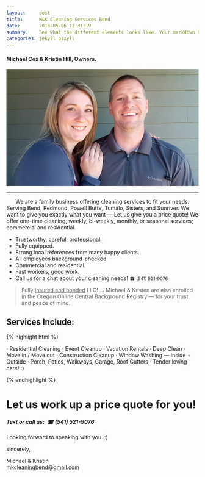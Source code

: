 ```yaml
---
layout:     post
title:      M&K Cleaning Services Bend
date:       2016-05-06 12:31:19
summary:    See what the different elements looks like. Your markdown has never looked better. I promise.
categories: jekyll pixyll
---
```


#### Michael Cox & Kristin Hill, Owners.

![Michael and Kristin · call (541) 521-9076)](/images/michael-and-kristin-1235x752.jpg)
<hr>
<p class="mb3">&nbsp; &nbsp; &nbsp; We are a family business offering cleaning services to fit your needs. Serving Bend, Redmond, Powell Butte, Tumalo, Sisters, and Sunriver. We want to give you exactly what you want — <span class="bold">Let us give you a price quote!</span> We offer one-time cleaning, weekly, bi-weekly, monthly, or seasonal services; commercial and residential.</p>

<ul class="h3 bold">
  <li>Trustworthy, careful, professional.</li>
  <li>Fully equipped.</li>
  <li>Strong local references from many happy clients.</li>
  <li>All employees background-checked.</li>
  <li>Commercial and residential.</li>
  <li>Fast workers, good work.</li>
  <li>Call us for a chat about your cleaning needs! <small class=
  "light-gray"> ☎ (541) 521-9076</small></li>
</ul>

> Fully <ins>insured and bonded</ins> LLC! … Michael & Kristen are also enrolled in the Oregon Online Central Background Registry — for your trust and peace of mind. 

## Services Include:

{% highlight html %}

· Residential Cleaning
· Event Cleanup
· Vacation Rentals
· Deep Clean
· Move in / Move out
· Construction Cleanup
· Window Washing — Inside + Outside
· Porch, Patios, Walkways, Garage, Roof Gutters
· Tender loving care! :)

{% endhighlight %}

<!-- ### Watch what some of our customers are saying about us!

![desk](https://cloud.githubusercontent.com/assets/1424573/3378137/abac6d7c-fbe6-11e3-8e09-55745b6a8176.png)-->

# Let us work up a price quote for you!

##### Text or call us: &nbsp;☎ (541) 521-9076

Looking forward to speaking with you. :)

sincerely, 

<span class="bold italic">Michael & Kristin</span><BR>
<a href="mailto:mkcleaningbend@gmail.com">mkcleaningbend@gmail.com</a>


<!-- larger image _![desk](https://cloud.githubusercontent.com/assets/1424573/3378137/abac6d7c-fbe6-11e3-8e09-55745b6a8176.png)_ -->

